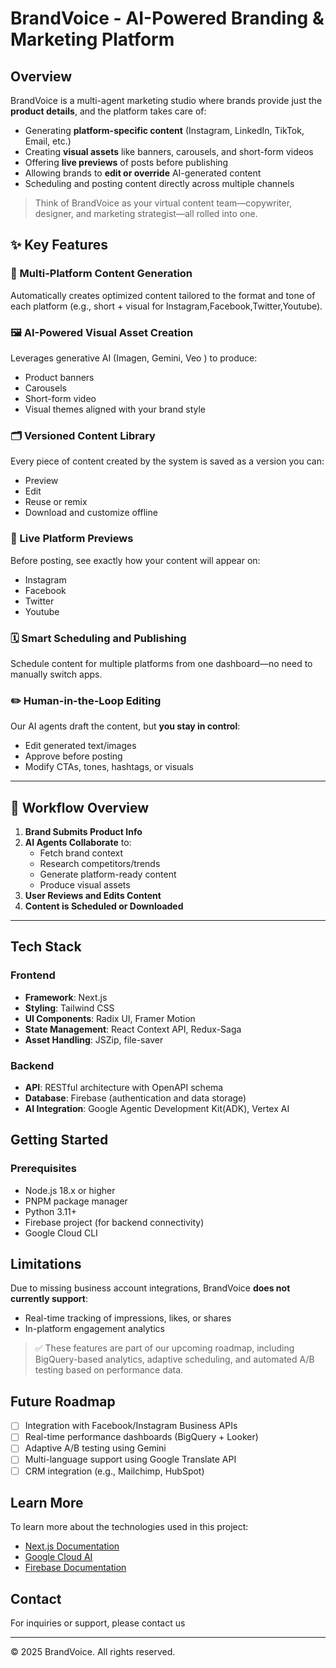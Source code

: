 # BrandVoice - AI-Powered Branding & Marketing Platform

## Overview

BrandVoice is a multi-agent marketing studio where brands provide just the **product details**, and the platform takes care of:

- Generating **platform-specific content** (Instagram, LinkedIn, TikTok, Email, etc.)
- Creating **visual assets** like banners, carousels, and short-form videos
- Offering **live previews** of posts before publishing
- Allowing brands to **edit or override** AI-generated content
- Scheduling and posting content directly across multiple channels

> Think of BrandVoice as your virtual content team—copywriter, designer, and marketing strategist—all rolled into one.

## ✨ Key Features

### 🔄 Multi-Platform Content Generation
Automatically creates optimized content tailored to the format and tone of each platform (e.g., short + visual for Instagram,Facebook,Twitter,Youtube).

### 🖼️ AI-Powered Visual Asset Creation
Leverages generative AI (Imagen, Gemini, Veo ) to produce:
- Product banners
- Carousels
- Short-form video
- Visual themes aligned with your brand style

### 🗂️ Versioned Content Library
Every piece of content created by the system is saved as a version you can:
- Preview
- Edit
- Reuse or remix
- Download and customize offline

### 🧪 Live Platform Previews
Before posting, see exactly how your content will appear on:
- Instagram
- Facebook
- Twitter
- Youtube

### 🗓️ Smart Scheduling and Publishing
Schedule content for multiple platforms from one dashboard—no need to manually switch apps.

### ✏️ Human-in-the-Loop Editing
Our AI agents draft the content, but **you stay in control**:
- Edit generated text/images
- Approve before posting
- Modify CTAs, tones, hashtags, or visuals
---
## 📌 Workflow Overview

1. **Brand Submits Product Info**
2. **AI Agents Collaborate** to:
   - Fetch brand context
   - Research competitors/trends
   - Generate platform-ready content
   - Produce visual assets
3. **User Reviews and Edits Content**
4. **Content is Scheduled or Downloaded**

----
## Tech Stack

### Frontend
- **Framework**: Next.js
- **Styling**: Tailwind CSS
- **UI Components**: Radix UI, Framer Motion
- **State Management**: React Context API, Redux-Saga
- **Asset Handling**: JSZip, file-saver

### Backend
- **API**: RESTful architecture with OpenAPI schema
- **Database**: Firebase (authentication and data storage)
- **AI Integration**: Google Agentic Development Kit(ADK), Vertex AI

## Getting Started

### Prerequisites
- Node.js 18.x or higher
- PNPM package manager
- Python 3.11+
- Firebase project (for backend connectivity)
- Google Cloud CLI

## Limitations

Due to missing business account integrations, BrandVoice **does not currently support**:
- Real-time tracking of impressions, likes, or shares
- In-platform engagement analytics

> ✅ These features are part of our upcoming roadmap, including BigQuery-based analytics, adaptive scheduling, and automated A/B testing based on performance data.


## Future Roadmap

- [ ] Integration with Facebook/Instagram Business APIs
- [ ] Real-time performance dashboards (BigQuery + Looker)
- [ ] Adaptive A/B testing using Gemini
- [ ] Multi-language support using Google Translate API
- [ ] CRM integration (e.g., Mailchimp, HubSpot)

## Learn More

To learn more about the technologies used in this project:
- [Next.js Documentation](https://nextjs.org/docs)
- [Google Cloud AI](https://cloud.google.com/products/ai)
- [Firebase Documentation](https://firebase.google.com/docs)

## Contact

For inquiries or support, please contact us 

---

© 2025 BrandVoice. All rights reserved.
